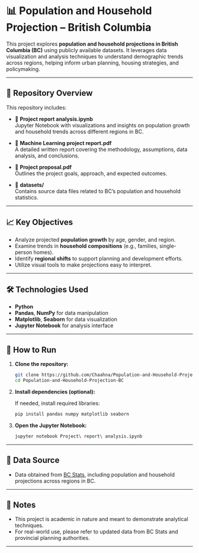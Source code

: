 # 📊 Population and Household Projection – British Columbia

This project explores **population and household projections in British Columbia (BC)** using publicly available datasets. It leverages data visualization and analysis techniques to understand demographic trends across regions, helping inform urban planning, housing strategies, and policymaking.

---

## 🧾 Repository Overview

This repository includes:

- 📘 **Project report analysis.ipynb**  
  Jupyter Notebook with visualizations and insights on population growth and household trends across different regions in BC.

- 📄 **Machine Learning project report.pdf**  
  A detailed written report covering the methodology, assumptions, data analysis, and conclusions.

- 📝 **Project proposal.pdf**  
  Outlines the project goals, approach, and expected outcomes.

- 📂 **datasets/**  
  Contains source data files related to BC’s population and household statistics.

---

## 📈 Key Objectives

- Analyze projected **population growth** by age, gender, and region.
- Examine trends in **household compositions** (e.g., families, single-person homes).
- Identify **regional shifts** to support planning and development efforts.
- Utilize visual tools to make projections easy to interpret.

---

## 🛠 Technologies Used

- **Python**  
- **Pandas**, **NumPy** for data manipulation  
- **Matplotlib**, **Seaborn** for data visualization  
- **Jupyter Notebook** for analysis interface

---

## 🚀 How to Run

1. **Clone the repository:**

   ```bash
   git clone https://github.com/Chaahna/Population-and-Household-Projection-BC
   cd Population-and-Household-Projection-BC
   ```

2. **Install dependencies (optional):**

   If needed, install required libraries:
   ```bash
   pip install pandas numpy matplotlib seaborn
   ```

3. **Open the Jupyter Notebook:**

   ```bash
   jupyter notebook Project\ report\ analysis.ipynb
   ```

---

## 📂 Data Source

- Data obtained from [BC Stats](https://www2.gov.bc.ca/gov/content/data/statistics), including population and household projections across regions in BC.

---

## 📌 Notes

- This project is academic in nature and meant to demonstrate analytical techniques.
- For real-world use, please refer to updated data from BC Stats and provincial planning authorities.

---

